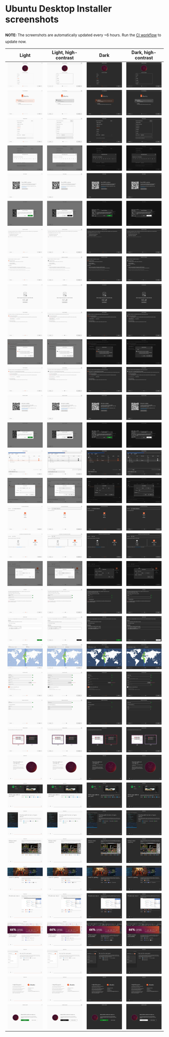 # Ubuntu Desktop Installer screenshots

<p><sub><b>NOTE:</b> The screenshots are automatically updated every ~6 hours. Run the <a href="https://github.com/canonical/ubuntu-desktop-installer-screenshots/actions/workflows/ci.yml">CI workflow</a> to update now.</sub></p>

<table>
  <thead>
    <tr>
      <th width="25%">Light</th>
      <th width="25%">Light, high-contrast</th>
      <th width="25%">Dark</th>
      <th width="25%">Dark, high-contrast</th>
    </tr>
  </thead>
  <tbody>
    <tr>
      <td><img src="light/1.locale.png"></td>
      <td><img src="high-contrast-light/1.locale.png"></td>
      <td><img src="dark/1.locale.png"></td>
      <td><img src="high-contrast-dark/1.locale.png"></td>
    </tr>
    <tr>
      <td><img src="light/2.install-ubuntu.png"></td>
      <td><img src="high-contrast-light/2.install-ubuntu.png"></td>
      <td><img src="dark/2.install-ubuntu.png"></td>
      <td><img src="high-contrast-dark/2.install-ubuntu.png"></td>
    </tr>
    <tr>
      <td><img src="light/3.keyboard.png"></td>
      <td><img src="high-contrast-light/3.keyboard.png"></td>
      <td><img src="dark/3.keyboard.png"></td>
      <td><img src="high-contrast-dark/3.keyboard.png"></td>
    </tr>
    <tr>
      <td><img src="light/3.keyboard-detect.png"></td>
      <td><img src="high-contrast-light/3.keyboard-detect.png"></td>
      <td><img src="dark/3.keyboard-detect.png"></td>
      <td><img src="high-contrast-dark/3.keyboard-detect.png"></td>
    </tr>
    <tr>
      <td><img src="light/3.rst.png"></td>
      <td><img src="high-contrast-light/3.rst.png"></td>
      <td><img src="dark/3.rst.png"></td>
      <td><img src="high-contrast-dark/3.rst.png"></td>
    </tr>
    <tr>
      <td><img src="light/3.rst-confirm.png"></td>
      <td><img src="high-contrast-light/3.rst-confirm.png"></td>
      <td><img src="dark/3.rst-confirm.png"></td>
      <td><img src="high-contrast-dark/3.rst-confirm.png"></td>
    </tr>
    <tr>
      <td><img src="light/4.network.png"></td>
      <td><img src="high-contrast-light/4.network.png"></td>
      <td><img src="dark/4.network.png"></td>
      <td><img src="high-contrast-dark/4.network.png"></td>
    </tr>
    <tr>
      <td><img src="light/5.updates.png"></td>
      <td><img src="high-contrast-light/5.updates.png"></td>
      <td><img src="dark/5.updates.png"></td>
      <td><img src="high-contrast-dark/5.updates.png"></td>
    </tr>
    <tr>
      <td><img src="light/6.not-enough-space.png"></td>
      <td><img src="high-contrast-light/6.not-enough-space.png"></td>
      <td><img src="dark/6.not-enough-space.png"></td>
      <td><img src="high-contrast-dark/6.not-enough-space.png"></td>
    </tr>
    <tr>
      <td><img src="light/6.erase-disk.png"></td>
      <td><img src="high-contrast-light/6.erase-disk.png"></td>
      <td><img src="dark/6.erase-disk.png"></td>
      <td><img src="high-contrast-dark/6.erase-disk.png"></td>
    </tr>
    <tr>
      <td><img src="light/6.advanced-features.png"></td>
      <td><img src="high-contrast-light/6.advanced-features.png"></td>
      <td><img src="dark/6.advanced-features.png"></td>
      <td><img src="high-contrast-dark/6.advanced-features.png"></td>
    </tr>
    <tr>
      <td><img src="light/6.alongside-windows.png"></td>
      <td><img src="high-contrast-light/6.alongside-windows.png"></td>
      <td><img src="dark/6.alongside-windows.png"></td>
      <td><img src="high-contrast-dark/6.alongside-windows.png"></td>
    </tr>
    <tr>
      <td><img src="light/7.bitlocker.png"></td>
      <td><img src="high-contrast-light/7.bitlocker.png"></td>
      <td><img src="dark/7.bitlocker.png"></td>
      <td><img src="high-contrast-dark/7.bitlocker.png"></td>
    </tr>
    <tr>
      <td><img src="light/7.bitlocker-confirm.png"></td>
      <td><img src="high-contrast-light/7.bitlocker-confirm.png"></td>
      <td><img src="dark/7.bitlocker-confirm.png"></td>
      <td><img src="high-contrast-dark/7.bitlocker-confirm.png"></td>
    </tr>
    <tr>
      <td><img src="light/7.manual-partitioning.png"></td>
      <td><img src="high-contrast-light/7.manual-partitioning.png"></td>
      <td><img src="dark/7.manual-partitioning.png"></td>
      <td><img src="high-contrast-dark/7.manual-partitioning.png"></td>
    </tr>
    <tr>
      <td><img src="light/7.manual-partitioning-sda1.png"></td>
      <td><img src="high-contrast-light/7.manual-partitioning-sda1.png"></td>
      <td><img src="dark/7.manual-partitioning-sda1.png"></td>
      <td><img src="high-contrast-dark/7.manual-partitioning-sda1.png"></td>
    </tr>
    <tr>
      <td><img src="light/7.select-disk.png"></td>
      <td><img src="high-contrast-light/7.select-disk.png"></td>
      <td><img src="dark/7.select-disk.png"></td>
      <td><img src="high-contrast-dark/7.select-disk.png"></td>
    </tr>
    <tr>
      <td><img src="light/7.resize-windows.png"></td>
      <td><img src="high-contrast-light/7.resize-windows.png"></td>
      <td><img src="dark/7.resize-windows.png"></td>
      <td><img src="high-contrast-dark/7.resize-windows.png"></td>
    </tr>
    <tr>
      <td><img src="light/7.resize-windows-ext4.png"></td>
      <td><img src="high-contrast-light/7.resize-windows-ext4.png"></td>
      <td><img src="dark/7.resize-windows-ext4.png"></td>
      <td><img src="high-contrast-dark/7.resize-windows-ext4.png"></td>
    </tr>
    <tr>
      <td><img src="light/8.security-key.png"></td>
      <td><img src="high-contrast-light/8.security-key.png"></td>
      <td><img src="dark/8.security-key.png"></td>
      <td><img src="high-contrast-dark/8.security-key.png"></td>
    </tr>
    <tr>
      <td><img src="light/9.ready-to-install.png"></td>
      <td><img src="high-contrast-light/9.ready-to-install.png"></td>
      <td><img src="dark/9.ready-to-install.png"></td>
      <td><img src="high-contrast-dark/9.ready-to-install.png"></td>
    </tr>
    <tr>
      <td><img src="light/10.timezone.png"></td>
      <td><img src="high-contrast-light/10.timezone.png"></td>
      <td><img src="dark/10.timezone.png"></td>
      <td><img src="high-contrast-dark/10.timezone.png"></td>
    </tr>
    <tr>
      <td><img src="light/11.identity.png"></td>
      <td><img src="high-contrast-light/11.identity.png"></td>
      <td><img src="dark/11.identity.png"></td>
      <td><img src="high-contrast-dark/11.identity.png"></td>
    </tr>
    <tr>
      <td><img src="light/12.active-directory.png"></td>
      <td><img src="high-contrast-light/12.active-directory.png"></td>
      <td><img src="dark/12.active-directory.png"></td>
      <td><img src="high-contrast-dark/12.active-directory.png"></td>
    </tr>
    <tr>
      <td><img src="light/13.theme.png"></td>
      <td><img src="high-contrast-light/13.theme.png"></td>
      <td><img src="dark/13.theme.png"></td>
      <td><img src="high-contrast-dark/13.theme.png"></td>
    </tr>
    <tr>
      <td><img src="light/14.installation-slide-0.png"></td>
      <td><img src="high-contrast-light/14.installation-slide-0.png"></td>
      <td><img src="dark/14.installation-slide-0.png"></td>
      <td><img src="high-contrast-dark/14.installation-slide-0.png"></td>
    </tr>
    <tr>
      <td><img src="light/14.installation-slide-1.png"></td>
      <td><img src="high-contrast-light/14.installation-slide-1.png"></td>
      <td><img src="dark/14.installation-slide-1.png"></td>
      <td><img src="high-contrast-dark/14.installation-slide-1.png"></td>
    </tr>
    <tr>
      <td><img src="light/14.installation-slide-2.png"></td>
      <td><img src="high-contrast-light/14.installation-slide-2.png"></td>
      <td><img src="dark/14.installation-slide-2.png"></td>
      <td><img src="high-contrast-dark/14.installation-slide-2.png"></td>
    </tr>
    <tr>
      <td><img src="light/14.installation-slide-3.png"></td>
      <td><img src="high-contrast-light/14.installation-slide-3.png"></td>
      <td><img src="dark/14.installation-slide-3.png"></td>
      <td><img src="high-contrast-dark/14.installation-slide-3.png"></td>
    </tr>
    <tr>
      <td><img src="light/14.installation-slide-4.png"></td>
      <td><img src="high-contrast-light/14.installation-slide-4.png"></td>
      <td><img src="dark/14.installation-slide-4.png"></td>
      <td><img src="high-contrast-dark/14.installation-slide-4.png"></td>
    </tr>
    <tr>
      <td><img src="light/14.installation-slide-5.png"></td>
      <td><img src="high-contrast-light/14.installation-slide-5.png"></td>
      <td><img src="dark/14.installation-slide-5.png"></td>
      <td><img src="high-contrast-dark/14.installation-slide-5.png"></td>
    </tr>
    <tr>
      <td><img src="light/14.installation-slide-6.png"></td>
      <td><img src="high-contrast-light/14.installation-slide-6.png"></td>
      <td><img src="dark/14.installation-slide-6.png"></td>
      <td><img src="high-contrast-dark/14.installation-slide-6.png"></td>
    </tr>
    <tr>
      <td><img src="light/14.installation-slide-7.png"></td>
      <td><img src="high-contrast-light/14.installation-slide-7.png"></td>
      <td><img src="dark/14.installation-slide-7.png"></td>
      <td><img src="high-contrast-dark/14.installation-slide-7.png"></td>
    </tr>
    <tr>
      <td><img src="light/14.installation-slide-8.png"></td>
      <td><img src="high-contrast-light/14.installation-slide-8.png"></td>
      <td><img src="dark/14.installation-slide-8.png"></td>
      <td><img src="high-contrast-dark/14.installation-slide-8.png"></td>
    </tr>
    <tr>
      <td><img src="light/15.installation-complete.png"></td>
      <td><img src="high-contrast-light/15.installation-complete.png"></td>
      <td><img src="dark/15.installation-complete.png"></td>
      <td><img src="high-contrast-dark/15.installation-complete.png"></td>
    </tr>
  </tbody>
</table>
